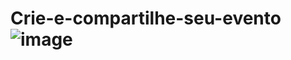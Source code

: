 # Crie-e-compartilhe-seu-evento![image](https://user-images.githubusercontent.com/127259405/228990564-dcf47086-53ff-4824-b9bb-4e5f9bb8fe57.png)
